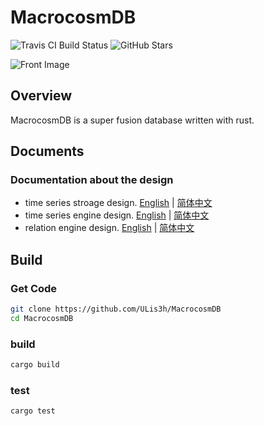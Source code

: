 # MacrocosmDB

<span style="display: inline-block;">
  <img src="https://app.travis-ci.com/ULis3h/MacrocosmDB.svg?branch=main" alt="Travis CI Build Status">
</span>

<span style="display: inline-block;">
  <img src="https://img.shields.io/github/stars/ULis3h/MacrocosmDB" alt="GitHub Stars">
</span>

![Front Image](doc/res/front.png)


## Overview
MacrocosmDB is a super fusion database written with rust.    
## Documents
### Documentation about the design
- time series stroage design. [English](doc/develop/ts_storage_engine.md) | [简体中文](doc/develop/ts_stroage_engine_zhCN.md)  
- time series engine design. [English](doc/develop/ts_storage_engine.md) | [简体中文](doc/develop/ts_stroage_engine_zhCN.md)  
- relation engine design.  [English](doc/develop/ts_storage_engine.md) | [简体中文](doc/develop/ts_stroage_engine_zhCN.md)  

## Build

### Get Code

```bash
git clone https://github.com/ULis3h/MacrocosmDB
cd MacrocosmDB
```

### build  
```bash
cargo build  
```

### test  
```
cargo test  
```